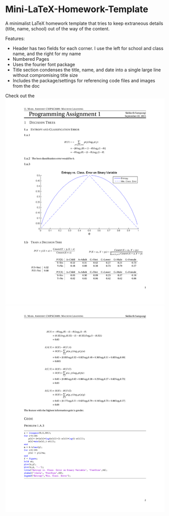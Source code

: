 # Mini-LaTeX-Homework-Template
A minimalist LaTeX homework template that tries to keep extraneous details (title, name, school) out of the way of the content.

Features:
- Header has two fields for each corner. I use the left for school and class name, and the right for my name
- Numbered Pages
- Uses the fourier font package
- Title section condenses the title, name, and date into a single large line without compromising title size
- Includes the package/settings for referencing code files and images from the doc

Check out the ![example:](assets/page1.png)![](assets/page2.png)
